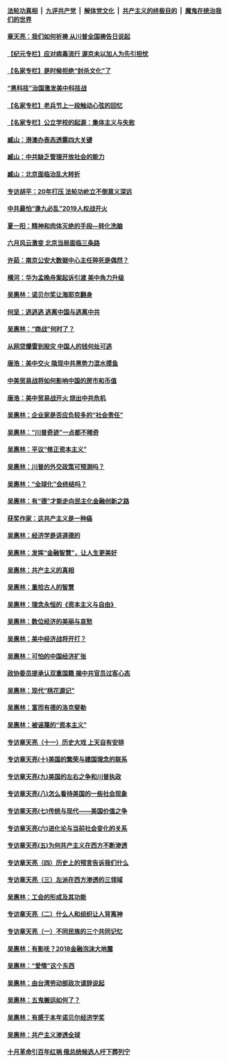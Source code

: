

####  [法轮功真相](../../../../basic/blob/master/README.md?t=06242102) &nbsp;|&nbsp; [九评共产党](../../../../9ping.md/blob/master/README.md?t=06242102) &nbsp;|&nbsp; [解体党文化](../../../../jtdwh.md/blob/master/README.md?t=06242102)  &nbsp;|&nbsp; [共产主义的终极目的](../../../../gczydzjmd.md/blob/master/README.md?t=06242102) &nbsp;|&nbsp; [魔鬼在统治我们的世界](../../../../mgztzwmdsj.md/blob/master/README.md?t=06242102) 

#### [章天亮：我们如何祈祷 从川普全国祷告日说起](../pages/nsc423/n11944627.md?t=06242102) 

#### [【纪元专栏】应对病毒流行 渥京未以加人为先引担忧](../pages/nsc423/n11875714.md?t=06242102) 

#### [【名家专栏】是时候拒绝“封杀文化”了](../pages/nsc423/n11814093.md?t=06242102) 

#### [“黑科技”治国激发美中科技战](../pages/nsc423/n11638056.md?t=06242102) 

#### [【名家专栏】老兵节上一段触动心弦的回忆](../pages/nsc423/n11646016.md?t=06242102) 

#### [【名家专栏】公立学校的起源：集体主义与失败](../pages/nsc423/n11601833.md?t=06242102) 

#### [臧山：港澳办表态透露四大关键](../pages/nsc423/n11421628.md?t=06242102) 

#### [臧山：中共缺乏管理开放社会的能力](../pages/nsc423/n11407457.md?t=06242102) 

#### [臧山：北京面临治乱大转折](../pages/nsc423/n11406895.md?t=06242102) 

#### [专访胡平：20年打压 法轮功屹立不倒意义深远](../pages/nsc423/n11398800.md?t=06242102) 

#### [中共最怕“逢九必乱”2019人权战开火](../pages/nsc423/n11385248.md?t=06242102) 

#### [夏一阳：精神和肉体灭绝的手段—转化洗脑](../pages/nsc423/n11368250.md?t=06242102) 

#### [六月风云激变 北京当局面临三条路](../pages/nsc423/n11313668.md?t=06242102) 

#### [许茹：南京公安大数据中心主任猝死是偶然？](../pages/nsc423/n11064744.md?t=06242102) 

#### [横河：华为孟晚舟案起诉引渡 美中角力升级](../pages/nsc423/n11027230.md?t=06242102) 

#### [吴惠林：诺贝尔奖让海耶克翻身](../pages/nsc423/n10890049.md?t=06242102) 

#### [何坚：逃逃逃 逃离中国与逃离中共](../pages/nsc423/n10592891.md?t=06242102) 

#### [吴惠林：“商战”何时了？](../pages/nsc423/n10573558.md?t=06242102) 

#### [从网贷爆雷到股灾 中国人的钱何处可逃](../pages/nsc423/n10572800.md?t=06242102) 

#### [唐浩：美中交火 隐现中共黑势力混水摸鱼](../pages/nsc423/n10544040.md?t=06242102) 

#### [中美贸易战将如何影响中国的房市和币值](../pages/nsc423/n10543697.md?t=06242102) 

#### [唐浩：美中贸易战开火 烧出中共危机](../pages/nsc423/n10540126.md?t=06242102) 

#### [吴惠林：企业家是否应负较多的“社会责任”](../pages/nsc423/n10535022.md?t=06242102) 

#### [吴惠林：“川普奇迹”一点都不稀奇](../pages/nsc423/n10512808.md?t=06242102) 

#### [吴惠林：平议“修正资本主义”](../pages/nsc423/n10495724.md?t=06242102) 

#### [吴惠林：川普的外交政策可预测吗？](../pages/nsc423/n10462387.md?t=06242102) 

#### [吴惠林：“全球化”会终结吗？](../pages/nsc423/n10452838.md?t=06242102) 

#### [吴惠林：有“德”才能走向民主化金融创新之路](../pages/nsc423/n10432292.md?t=06242102) 

#### [获奖作家：这共产主义是一种癌](../pages/nsc423/n10431541.md?t=06242102) 

#### [吴惠林：经济学是讲道德的](../pages/nsc423/n10398014.md?t=06242102) 

#### [吴惠林：发挥“金融智慧”，让人生更美好](../pages/nsc423/n10375019.md?t=06242102) 

#### [吴惠林：共产主义的真相](../pages/nsc423/n10351394.md?t=06242102) 

#### [吴惠林：重拾古人的智慧](../pages/nsc423/n10337691.md?t=06242102) 

#### [吴惠林：理念永恒的《资本主义与自由》](../pages/nsc423/n10316274.md?t=06242102) 

#### [吴惠林：数位经济的美丽与哀愁](../pages/nsc423/n10292946.md?t=06242102) 

#### [吴惠林：美中经济战将开打？](../pages/nsc423/n10258825.md?t=06242102) 

#### [吴惠林：可怕的中国经济扩张](../pages/nsc423/n10219147.md?t=06242102) 

#### [政协委员提承认双重国籍 揭中共官员过客心态](../pages/nsc423/n10208809.md?t=06242102) 

#### [吴惠林：现代“桃花源记”](../pages/nsc423/n10185234.md?t=06242102) 

#### [吴惠林：富而有德的洛克斐勒](../pages/nsc423/n10142264.md?t=06242102) 

#### [吴惠林：被诬蔑的“资本主义”](../pages/nsc423/n10124816.md?t=06242102) 

#### [专访章天亮（十一）历史大戏 上天自有安排](../pages/nsc423/n10094905.md?t=06242102) 

#### [专访章天亮(十)美国的繁荣与建国理念的联系](../pages/nsc423/n10094899.md?t=06242102) 

#### [专访章天亮(九)美国的左右之争和川普执政](../pages/nsc423/n10094889.md?t=06242102) 

#### [专访章天亮(八)怎么看待美国的一些社会现象](../pages/nsc423/n10094857.md?t=06242102) 

#### [专访章天亮(七)传统与现代——美国价值之争](../pages/nsc423/n10093140.md?t=06242102) 

#### [专访章天亮(六)进化论与当前社会变化的关系](../pages/nsc423/n10092036.md?t=06242102) 

#### [专访章天亮(五)为何共产主义在西方不断渗透](../pages/nsc423/n10083620.md?t=06242102) 

#### [专访章天亮（四）历史上的预言告诉我们什么](../pages/nsc423/n10083606.md?t=06242102) 

#### [专访章天亮（三）左派在西方渗透的三领域](../pages/nsc423/n10081115.md?t=06242102) 

#### [吴惠林：工会的形成及其功能](../pages/nsc423/n10080633.md?t=06242102) 

#### [专访章天亮（二）什么人和组织让人背离神](../pages/nsc423/n10076637.md?t=06242102) 

#### [专访章天亮（一）不同民族的三个共同记忆](../pages/nsc423/n10074188.md?t=06242102) 

#### [吴惠林：有影呒？2018金融泡沫大地震](../pages/nsc423/n10040534.md?t=06242102) 

#### [吴惠林：“爱情”这个东西](../pages/nsc423/n10019423.md?t=06242102) 

#### [吴惠林：由台湾劳动部政次请辞说起](../pages/nsc423/n9979679.md?t=06242102) 

#### [吴惠林：五鬼搬运如何了？](../pages/nsc423/n9925338.md?t=06242102) 

#### [吴惠林：有感于本年诺贝尔经济学奖](../pages/nsc423/n9871883.md?t=06242102) 

#### [吴惠林：共产主义渗透全球](../pages/nsc423/n9812748.md?t=06242102) 

#### [十月革命引百年红祸 俄总统候选人吁下葬列宁](../pages/nsc423/n9810182.md?t=06242102) 

